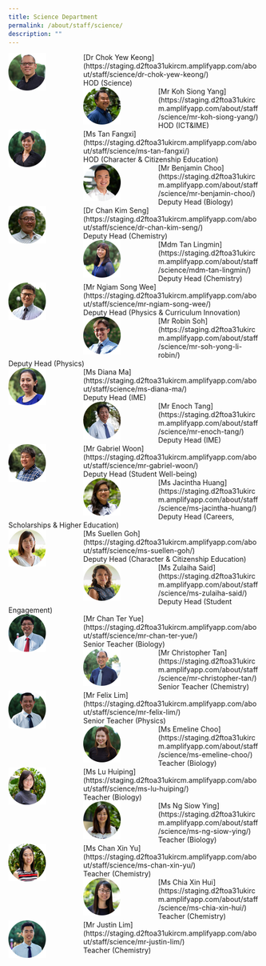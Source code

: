```yaml
---
title: Science Department
permalink: /about/staff/science/
description: ""
---
```

<div>  
<div style="float: left">  
<img src="/images/Sci-Chok-Yew-Keong_s.jpg" 
    style="width:50%">
</div>  
<div></div>  
</div>	
[Dr Chok Yew Keong](https://staging.d2ftoa31ukircm.amplifyapp.com/about/staff/science/dr-chok-yew-keong/)
<br>
HOD (Science)

<div>  
<div style="float: left">  
<img src="/images/Sci-Koh-Siong-Yang_s.jpg" 
    style="width:50%">
</div>  
<div></div>  
</div>	
[Mr Koh Siong Yang](https://staging.d2ftoa31ukircm.amplifyapp.com/about/staff/science/mr-koh-siong-yang/)
<Br>
HOD (ICT&IME)

<div>  
<div style="float: left">  
<img src="/images/Sci-Tan-Fangxi_s.jpg" 
    style="width:50%">
</div>  
<div></div>  
</div>	
[Ms Tan Fangxi](https://staging.d2ftoa31ukircm.amplifyapp.com/about/staff/science/ms-tan-fangxi/)
<br>
HOD (Character & Citizenship Education)

<div>  
<div style="float: left">  
<img src="/images/Sci-Benjamin-Choo_s.jpg" 
    style="width:50%">
</div>  
<div></div>  
</div>	
[Mr Benjamin Choo](https://staging.d2ftoa31ukircm.amplifyapp.com/about/staff/science/mr-benjamin-choo/) 
<br>
Deputy Head (Biology)

<div>  
<div style="float: left">  
<img src="/images/Sci-Chan-Kim-Seng_s.jpg" 
    style="width:50%">
</div>  
<div></div>  
</div>	
[Dr Chan Kim Seng](https://staging.d2ftoa31ukircm.amplifyapp.com/about/staff/science/dr-chan-kim-seng/)
<br>
Deputy Head (Chemistry)

<div>  
<div style="float: left">  
<img src="/images/Sci-Tan-Lingmin_s.jpg" 
    style="width:50%">
</div>  
<div></div>  
</div>	
[Mdm Tan Lingmin](https://staging.d2ftoa31ukircm.amplifyapp.com/about/staff/science/mdm-tan-lingmin/)
<br>
Deputy Head (Chemistry)

<div>  
<div style="float: left">  
<img src="/images/Sci-Ngiam-Song-Wee_s.jpg" 
    style="width:50%">
</div>  
<div></div>  
</div>	
[Mr Ngiam Song Wee](https://staging.d2ftoa31ukircm.amplifyapp.com/about/staff/science/mr-ngiam-song-wee/)
<br>
Deputy Head (Physics & Curriculum Innovation)

<div>  
<div style="float: left">  
<img src="/images/Sci-Soh-Yong-Li_s-1.jpg" 
    style="width:50%">
</div>  
<div></div>  
</div>
[Mr Robin Soh](https://staging.d2ftoa31ukircm.amplifyapp.com/about/staff/science/mr-soh-yong-li-robin/)
<br>
Deputy Head (Physics)

<div>  
<div style="float: left">  
<img src="/images/Sci-Diana-Ma_s.jpg" 
    style="width:50%">
</div>  
<div></div>  
</div>
[Ms Diana Ma](https://staging.d2ftoa31ukircm.amplifyapp.com/about/staff/science/ms-diana-ma/)
<br>
Deputy Head (IME)

<div>  
<div style="float: left">  
<img src="/images/Sci-Enoch-Tang_s.jpg" 
    style="width:50%">
</div>  
<div></div>  
</div>
[Mr Enoch Tang](https://staging.d2ftoa31ukircm.amplifyapp.com/about/staff/science/mr-enoch-tang/)
<br>
Deputy Head (IME)

<div>  
<div style="float: left">  
<img src="/images/Sci-Gabriel-Woon_s.jpg" 
    style="width:50%">
</div>  
<div></div>  
</div>
[Mr Gabriel Woon](https://staging.d2ftoa31ukircm.amplifyapp.com/about/staff/science/mr-gabriel-woon/)
<br>
Deputy Head (Student Well-being)

<div>  
<div style="float: left">  
<img src="/images/Sci-Jacintha-Huang_s.jpg" 
    style="width:50%">
</div>  
<div></div>  
</div>
[Ms Jacintha Huang](https://staging.d2ftoa31ukircm.amplifyapp.com/about/staff/science/ms-jacintha-huang/)
<br>
Deputy Head (Careers, Scholarships & Higher Education)

<div>  
<div style="float: left">  
<img src="/images/Sci-Suellen-Goh_s.jpg" 
    style="width:50%">
</div>  
<div></div>  
</div>
[Ms Suellen Goh](https://staging.d2ftoa31ukircm.amplifyapp.com/about/staff/science/ms-suellen-goh/)
<br>
Deputy Head (Character & Citizenship Education)

<div>  
<div style="float: left">  
<img src="/images/Sci-Zulaiha-Said_s.jpg" 
    style="width:50%">
</div>  
<div></div>  
</div>
[Ms Zulaiha Said](https://staging.d2ftoa31ukircm.amplifyapp.com/about/staff/science/ms-zulaiha-said/)
<br>
Deputy Head (Student Engagement)

<div>  
<div style="float: left">  
<img src="/images/Sci-Chan-Ter-Yue_s.jpg" 
    style="width:50%">
</div>  
<div></div>  
</div>
[Mr Chan Ter Yue](https://staging.d2ftoa31ukircm.amplifyapp.com/about/staff/science/mr-chan-ter-yue/)
<br>
Senior Teacher (Biology)

<div>  
<div style="float: left">  
<img src="/images/Sci-Christopher-Tan_s.jpg" 
    style="width:50%">
</div>  
<div></div>  
</div>
[Mr Christopher Tan](https://staging.d2ftoa31ukircm.amplifyapp.com/about/staff/science/mr-christopher-tan/)
<br>
Senior Teacher (Chemistry)

<div>  
<div style="float: left">  
<img src="/images/Sci-Felix-Lim_s.jpg" 
    style="width:50%">
</div>  
<div></div>  
</div>
[Mr Felix Lim](https://staging.d2ftoa31ukircm.amplifyapp.com/about/staff/science/mr-felix-lim/)
<br>
Senior Teacher (Physics)

<div>  
<div style="float: left">  
<img src="/images/Sci-Emeline-Choo_s.jpg" 
    style="width:50%">
</div>  
<div></div>  
</div>
[Ms Emeline Choo](https://staging.d2ftoa31ukircm.amplifyapp.com/about/staff/science/ms-emeline-choo/)
<br>
Teacher (Biology)

<div>  
<div style="float: left">  
<img src="/images/Lu-Huiping-s.jpg" 
    style="width:50%">
</div>  
<div></div>  
</div>
[Ms Lu Huiping](https://staging.d2ftoa31ukircm.amplifyapp.com/about/staff/science/ms-lu-huiping/)
<br>
Teacher (Biology)

<div>  
<div style="float: left">  
<img src="/images/Sci-Ng-Siow-Ying_s.jpg" 
    style="width:50%">
</div>  
<div></div>  
</div>
[Ms Ng Siow Ying](https://staging.d2ftoa31ukircm.amplifyapp.com/about/staff/science/ms-ng-siow-ying/)
<br>
Teacher (Biology)

<div>  
<div style="float: left">  
<img src="/images/Chan-Xin-Yu-s.jpg" 
    style="width:50%">
</div>  
<div></div>  
</div>
[Ms Chan Xin Yu](https://staging.d2ftoa31ukircm.amplifyapp.com/about/staff/science/ms-chan-xin-yu/)
<br>
Teacher (Chemistry)

<div>  
<div style="float: left">  
<img src="/images/Sci-Chia-Xin-Hui_s.jpg" 
    style="width:50%">
</div>  
<div></div>  
</div>
[Ms Chia Xin Hui](https://staging.d2ftoa31ukircm.amplifyapp.com/about/staff/science/ms-chia-xin-hui/)
<br>
Teacher (Chemistry)

<div>  
<div style="float: left">  
<img src="/images/Sci-Justin_s2.jpg" 
    style="width:50%">
</div>  
<div></div>  
</div>
[Mr Justin Lim](https://staging.d2ftoa31ukircm.amplifyapp.com/about/staff/science/mr-justin-lim/)
<br>
Teacher (Chemistry)